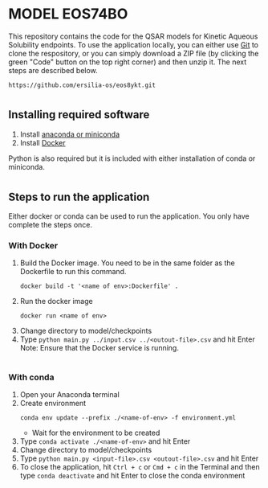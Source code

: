 # **MODEL EOS74BO**

This repository contains the code for the QSAR models for Kinetic Aqueous Solubility endpoints. To use the application locally, you can either use [Git](https://git-scm.com/) to clone the respository, or you can simply download a ZIP file (by clicking the green "Code" button on the top right corner) and then unzip it. The next steps are described below.

`https://github.com/ersilia-os/eos8ykt.git`

#
## **Installing required software**

1. Install [anaconda or miniconda](https://docs.conda.io/projects/continuumio-conda/en/latest/user-guide/install/index.html#)
2. Install [Docker](https://www.docker.com/products/)

Python is also required but it is included with either installation of conda or miniconda.

#
## **Steps to run the application**
Either docker or conda can be used to run the application. You only have complete the steps once.


### **With Docker**
1. Build the Docker image. You need to be in the same folder as the Dockerfile to run this command.
    ```
    docker build -t '<name of env>:Dockerfile' .
    ```
2. Run the docker image
    ```
    docker run <name of env>
    ```
3. Change directory to model/checkpoints
4. Type `python main.py ../input.csv ../<outout-file>.csv` and hit Enter
Note: Ensure that the Docker service is running.

#
### **With conda**

1. Open your Anaconda terminal
2. Create environment
    ```
    conda env update --prefix ./<name-of-env> -f environment.yml
    ```
    - Wait for the environment to be created
3. Type `conda activate ./<name-of-env>` and hit Enter
4. Change directory to model/checkpoints
5. Type `python main.py <input-file>.csv <outout-file>.csv` and hit Enter
6. To close the application, hit `Ctrl + c` or `Cmd + c` in the Terminal and then type `conda deactivate` and hit Enter to close the conda environment
